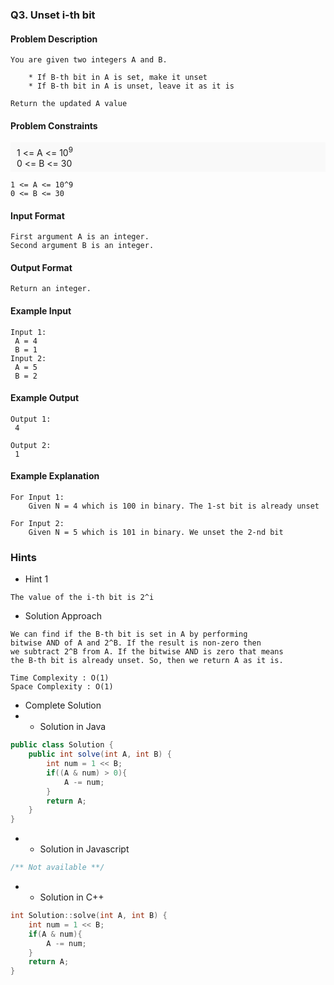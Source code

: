 ### Q3. Unset i-th bit
#### Problem Description
```text
You are given two integers A and B.

    * If B-th bit in A is set, make it unset
    * If B-th bit in A is unset, leave it as it is

Return the updated A value
```
#### Problem Constraints
<div style="background-color: #f9f9f9; padding: 5px 10px;">
    1 &lt;= A &lt;= 10<sup>9</sup> <br>
    0 &lt;= B &lt;= 30
</div>

```text
1 <= A <= 10^9
0 <= B <= 30
```
#### Input Format
```text
First argument A is an integer.
Second argument B is an integer.
```
#### Output Format
```text
Return an integer.
```
#### Example Input
```text
Input 1:
 A = 4
 B = 1
Input 2:
 A = 5
 B = 2
```
#### Example Output
```text
Output 1:
 4

Output 2:
 1
```
#### Example Explanation
```text
For Input 1:
    Given N = 4 which is 100 in binary. The 1-st bit is already unset

For Input 2: 
    Given N = 5 which is 101 in binary. We unset the 2-nd bit
```
### Hints
* Hint 1
```text
The value of the i-th bit is 2^i
```
* Solution Approach
```text
We can find if the B-th bit is set in A by performing
bitwise AND of A and 2^B. If the result is non-zero then
we subtract 2^B from A. If the bitwise AND is zero that means
the B-th bit is already unset. So, then we return A as it is.

Time Complexity : O(1)
Space Complexity : O(1)
```
* Complete Solution
* * Solution in Java
```java
public class Solution {
    public int solve(int A, int B) {
        int num = 1 << B;
        if((A & num) > 0){
            A -= num;
        }
        return A;
    }
}
```
* * Solution in Javascript
```javascript
/** Not available **/
```
* * Solution in C++
```cpp
int Solution::solve(int A, int B) {
    int num = 1 << B;
    if(A & num){
        A -= num;
    }
    return A;
}
```

